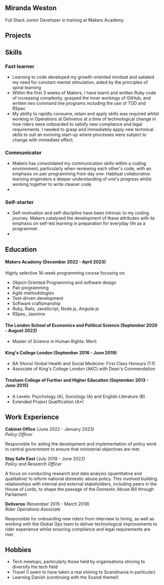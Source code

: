 ## Miranda Weston

Full Stack Junior Developer in training at Makers Academy.

## Projects



## Skills

### Fast learner
- Learning to code developed my growth-oriented mindset and satiated my need for constant mental stimulation, aided by the principles of spiral learning
- Within the first 3 weeks of Makers, I have learnt and written Ruby code of increasing complexity, grasped the inner workings of GitHub, and written two command line programs including the use of TDD and RSpec
- My ability to rapidly consume, retain and apply skills was required whilst working in Operations at Deliveroo at a time of technological change in how riders were onboarded to satisfy new compliance and legal requirements. I needed to grasp and immediately apply new technical skills to suit an evolving start-up where processes were subject to change with immediate effect.

### Communicator
- Makers has consolidated my communication skills within a coding environment, particularly when reviewing each other's code, with an emphasis on pair programming from day one. Habitual collaborative learning engenders a deeper understanding of one's progress whilst working together to write cleaner code.
- 

### Self-starter
- Self-motivation and self-discipline have been intrinsic to my coding journey. Makers catalysed the development of these attributes with its emphasis on self-led learning in preparation for everyday life as a programmer.
- 

## Education

#### Makers Academy (December 2022 - April 2023)

Highly selective 16-week programming course focusing on:

- Object-Oriented Programming and software design
- Pair programming
- Agile methodologies
- Test-driven development
- Software craftsmanship
- Ruby, Rails, JavaScript, Node.js, Angular.js
- RSpec, Jasmine

#### The London School of Economics and Political Science (September 2020 - August 2022)

- Master of Science in Human Rights: Merit

#### King's College London (September 2016 - June 2019)

- BA (Hons) Global Health and Social Medicine: First Class Honours (1:1)
- Associate of King's College London (AKC) with Dean's Commendation

#### Tresham College of Further and Higher Education (September 2013 - June 2015)

- A Levels: Psychology (A), Sociology (A) and English Literature (B)
- Extended Project Qualification (A*)

## Work Experience

**Cabinet Office** (June 2022 - January 2023)  
_Policy Officer_

Responsible for aiding the development and implementation of policy work in central government to ensure that ministerial objectives are met.

**Stay Safe East** (July 2019 - June 2022)  
_Policy and Research Officer_

A focus on conducting research and data analysis (quantitative and qualitative) to inform national domestic abuse policy. This involved building relationships with internal and external stakeholders, including peers in the House of Lords, to shape the passage of the Domestic Abuse Bill through Parliament

**Deliveroo** (November 2015 - March 2018)  
_Rider Operations Associate_

Responsible for onboarding new riders from interview to hiring, as well as working with the Global Ops team to deliver technological improvements to rider experience whilst ensuring compliance and legal requirements are met.

## Hobbies

- Tech meetups, particularly those held by organisations striving to diversify the tech field
- Travel (I seem to have taken a real shining to Scandinavia in particular)
- Learning Danish (continuing with the Scandi theme!)